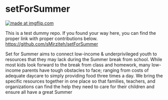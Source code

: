 # setForSummer
<a href="https://imgflip.com/i/2cxsh8"><img src="https://i.imgflip.com/2cxsh8.jpg" title="made at imgflip.com"/></a>

This is a test dummy repo. If you found your way here, you can find the proper link with proper contributions below.
https://github.com/sMirziteh/setForSummer

Set for Summer aims to connect low-income & underprivileged youth to resources that they may lack during the Summer break
from school. 
While most kids look forward to the break from class and homework, many low-income parents have tough obstacles to face; ranging from costs of adequate daycare to simply providing food three times a day.
We bring the specific resources together in one place so that families, teachers, and organizations can find the help they
need to care for their children and ensure all have a great Summer
